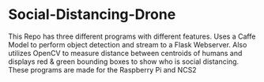 # Social-Distancing-Drone
This Repo has three different programs with different features. Uses a Caffe Model to perform object detection and stream to a Flask Webserver. Also utilizes OpenCV to measure distance between centroids of humans and displays red &amp; green bounding boxes to show who is social distancing.
These programs are made for the Raspberry Pi and NCS2
